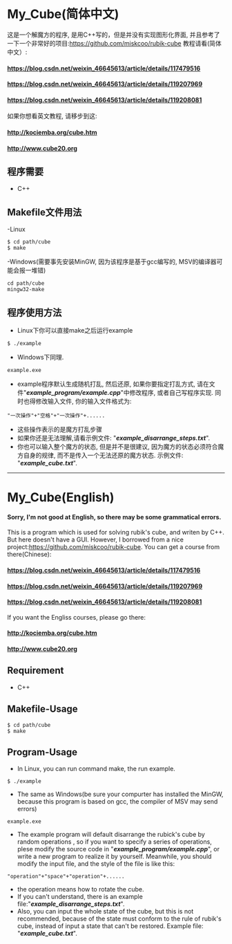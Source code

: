 # My_Cube(简体中文)
这是一个解魔方的程序, 是用C++写的，但是并没有实现图形化界面, 并且参考了一下一个非常好的项目:https://github.com/miskcoo/rubik-cube
教程请看(简体中文）:
#### https://blog.csdn.net/weixin_46645613/article/details/117479516
#### https://blog.csdn.net/weixin_46645613/article/details/119207969
#### https://blog.csdn.net/weixin_46645613/article/details/119208081
如果你想看英文教程, 请移步到这:
#### http://kociemba.org/cube.htm
#### http://www.cube20.org
## **程序需要**

- C++

## **Makefile文件用法**
-Linux

```
$ cd path/cube
$ make
```
-Windows(需要事先安装MinGW, 因为该程序是基于gcc编写的, MSV的编译器可能会报一堆错)
```
cd path/cube
mingw32-make
```
## **程序使用方法**
- Linux下你可以直接make之后运行example
```
$ ./example
```
- Windows下同理.
```
example.exe
```
- example程序默认生成随机打乱, 然后还原, 如果你要指定打乱方式, 请在文件"***example_program/example.cpp***"中修改程序, 或者自己写程序实现. 同时也得修改输入文件, 你的输入文件格式为:
```
"一次操作"+"空格"+"一次操作"+......
```
- 这些操作表示的是魔方打乱步骤
- 如果你还是无法理解,请看示例文件: "***example_disarrange_steps.txt***".
- 你也可以输入整个魔方的状态, 但是并不是很建议, 因为魔方的状态必须符合魔方自身的规律, 而不是传入一个无法还原的魔方状态. 示例文件: "***example_cube.txt***".

---
# My_Cube(English)
#### Sorry, I'm not good at English, so there may be some grammatical errors.
This is a program which is used for solving rubik's cube,  and writen by C++. But here doesn't have a GUI. However, I borrowed from a nice project:https://github.com/miskcoo/rubik-cube.
You can get a course from there(Chinese): 
#### https://blog.csdn.net/weixin_46645613/article/details/117479516
#### https://blog.csdn.net/weixin_46645613/article/details/119207969
#### https://blog.csdn.net/weixin_46645613/article/details/119208081
If you want the Engliss courses, please go there:
#### http://kociemba.org/cube.htm
#### http://www.cube20.org
## **Requirement**
- C++
## **Makefile-Usage**
```
$ cd path/cube
$ make
```
## **Program-Usage**
- In Linux, you can run command make, the run example.
```
$ ./example
```
- The same as Windows(be sure your compurter has installed the MinGW, because this program is based on gcc, the compiler of MSV may send errors)
```
example.exe
```
- The example program will default disarrange the rubick's cube by random operations , so if you want to specify a series of operations, plese modify the source code in "***example_program/example.cpp***", or write a new program to realize it by yourself. Meanwhile, you should modify the input file, and the style of the file is like this:
```
"operation"+"space"+"operation"+......
```
- the operation means how to rotate the cube.
- If you can't understand, there is an example file:"***example_disarrange_steps.txt***".
- Also, you can input the whole state of the cube, but this is not recommended, because of the state must conform to the rule of rubik's cube, instead of input a state that can't be restored. Example file: "***example_cube.txt***".
